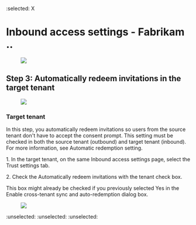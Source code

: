 :selected:
X

<!-- PageHeader="... > External Identities | Cross-tenant access settings >" -->

Inbound access settings - Fabrikam ..
===

<figure>

![](figures/0)

<!-- FigureContent="B2B collaboration B2B direct connect Trust settings Cross-tenant sync Enabling this will allow the admin of th Enable cross-tenant sync and auto-redemption? tenant. Disabling this will block admins of the objects. We recommend that this settir Setting up cross-tenant synchronization also requires auto-redemption to be enabled. Selecting yes will enable auto-redemption in addition to cross-tenant synchronization. but will not remove currently synced e same organization. :selected: Allow users sync into this tenant Yes No Save Discard" -->

</figure>



## Step 3: Automatically redeem invitations in the target tenant

<figure>

![](figures/1)

</figure>



### Target tenant

In this step, you automatically redeem invitations so users from the source tenant don't have to accept the consent prompt. This setting must be checked in both the source tenant (outbound) and target tenant (inbound). For more information, see Automatic redemption setting.

1\. In the target tenant, on the same Inbound access settings page, select the Trust settings tab.

2\. Check the Automatically redeem invitations with the tenant <tenant> check box.

This box might already be checked if you previously selected Yes in the Enable cross-tenant sync and auto-redemption dialog box.

<figure>

![](figures/2)

<!-- FigureContent="Automatic redemption :selected: Check this setting if you want to automatically redeem invitations. If so, users from the specified tenant won't have to accept the consent prompt the first time they access this tenant using cross-tenant synchronization, B2B collaboration, or B2B direct connect. This setting will only suppress the consent prompt if the specified tenant checks this setting for outbound access as well. Learn more :selected: :selected: Automatically redeem invitations with the tenant Fabrikam. + Save Discard" -->

</figure>


<!-- PageFooter="3\. Select Save." -->
:unselected: :unselected: :unselected:
